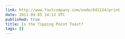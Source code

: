 ```yaml
---
link: http://www.fastcompany.com/node/641124/print
date: 2011-04-05 14:13 UTC
published: true
title: Is the Tipping Point Toast?
tags: []
---
```



